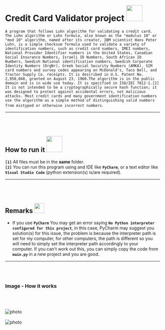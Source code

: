 # Credit Card Validator project <img height="52" width="52" src = "https://user-images.githubusercontent.com/92999481/166151471-8d41268a-ab6a-4c8d-affb-232abd3efd19.png">


```A program that follows Luhn algorithm for validating a credit card. The Luhn algorithm or Luhn formula, also known as the "modulus 10" or "mod 10" algorithm, named after its creator, IBM scientist Hans Peter Luhn, is a simple checksum formula used to validate a variety of identification numbers, such as credit card numbers, IMEI numbers, National Provider Identifier numbers in the United States, Canadian Social Insurance Numbers, Israeli ID Numbers, South African ID Numbers, Swedish National identification numbers, Swedish Corporate Identity Numbers (OrgNr), Greek Social Security Numbers (ΑΜΚΑ), SIM card numbers and survey codes appearing on McDonald's, Taco Bell, and Tractor Supply Co. receipts. It is described in U.S. Patent No. 2,950,048, granted on August 23, 1960.The algorithm is in the public domain and is in wide use today. It is specified in ISO/IEC 7812-1.[2] It is not intended to be a cryptographically secure hash function; it was designed to protect against accidental errors, not malicious attacks. Most credit cards and many government identification numbers use the algorithm as a simple method of distinguishing valid numbers from mistyped or otherwise incorrect numbers```.

<hr>
<br>
<br>

## How to run it <img height="52" width="52" src = "https://user-images.githubusercontent.com/92999481/166147080-e3baac9b-3d24-439d-aa7b-4eec7a59edc2.png">

**```[1]```** All files must be in the **same** folder. <br>
**```[2]```** You can run this program using and IDE like **```PyCharm```**, or a text editor like **```Visual Studio Code```** (python extension(s) is/are required).
<hr>
<br>
<br>

## Remarks <img height="32" width="32" src = "https://user-images.githubusercontent.com/92999481/166147196-39d18eba-8dc3-45ec-b90d-7aba6c1790eb.png">
- If you use **```PyCharm```** You may get an error saying **```No Python interpreter configured for this project```**, in this case, PyCharm may suggest you solution(s) for this issue, the problem is because the interpreter path is set for my computer, for other computers, the path is different so you will need to simply set the interpreter path accordingly to your computer. If you can't work out this, you can simply copy the code from **```main.py```** in a new project and you are good.

<hr>
<br>
<br>

### Image - How it works
<br>
<br>

![photo](https://github.com/Emanuel181/Credit_Card_Validator/blob/6d05d83476833ce3a9f954add4f199c17a7a8582/Capture.PNG)
<br>
<br>
![photo](https://github.com/Emanuel181/Credit_Card_Validator/blob/6d05d83476833ce3a9f954add4f199c17a7a8582/Capture2.PNG)

